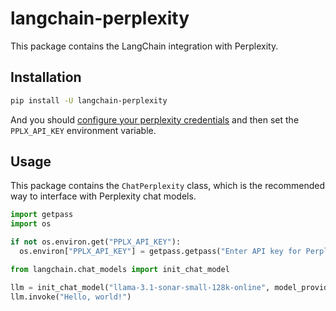 # langchain-perplexity

This package contains the LangChain integration with Perplexity.

## Installation

```bash
pip install -U langchain-perplexity
```

And you should [configure your perplexity credentials](https://docs.perplexity.ai/guides/getting-started)
and then set the `PPLX_API_KEY` environment variable.

## Usage

This package contains the `ChatPerplexity` class, which is the recommended way to interface with Perplexity chat models.

```python
import getpass
import os

if not os.environ.get("PPLX_API_KEY"):
  os.environ["PPLX_API_KEY"] = getpass.getpass("Enter API key for Perplexity: ")

from langchain.chat_models import init_chat_model

llm = init_chat_model("llama-3.1-sonar-small-128k-online", model_provider="perplexity")
llm.invoke("Hello, world!")
```